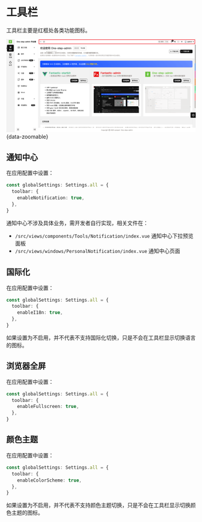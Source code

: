 # 工具栏

工具栏主要是红框处各类功能图标。

![](/toolbar.png){data-zoomable}

## 通知中心 <sup class="pro-badge" />

在应用配置中设置：

```ts {2-4}
const globalSettings: Settings.all = {
  toolbar: {
    enableNotification: true,
  },
}
```

通知中心不涉及具体业务，需开发者自行实现，相关文件在：

- `/src/views/components/Tools/Notification/index.vue` 通知中心下拉预览面板
- `/src/views/windows/PersonalNotification/index.vue` 通知中心页面

## 国际化 <sup class="pro-badge" />

在应用配置中设置：

```ts {2-4}
const globalSettings: Settings.all = {
  toolbar: {
    enableI18n: true,
  },
}
```

如果设置为不启用，并不代表不支持国际化切换，只是不会在工具栏显示切换语言的图标。

## 浏览器全屏

在应用配置中设置：

```ts {2-4}
const globalSettings: Settings.all = {
  toolbar: {
    enableFullscreen: true,
  },
}
```

## 颜色主题

在应用配置中设置：

```ts {2-4}
const globalSettings: Settings.all = {
  toolbar: {
    enableColorScheme: true,
  },
}
```

如果设置为不启用，并不代表不支持颜色主题切换，只是不会在工具栏显示切换颜色主题的图标。
